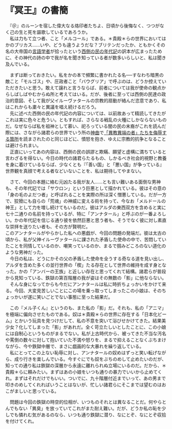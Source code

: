 # 『冥王』の書簡

　『＠』のルーンを宿した偉大なる烙印者たちよ、日頃から後悔なく、つつがなく己の生と死を謳歌しているであろうか。<br>
　私は力もて立つ者、こと「メルコール」である。＊貴殿＊らの世界においてはかのブリカス……いや、どうも違うようだな？ブリテンだったか、ともかくその名の大帝国の[言語学者](https://ja.wikipedia.org/wiki/J%E3%83%BBR%E3%83%BBR%E3%83%BB%E3%83%88%E3%83%BC%E3%83%AB%E3%82%AD%E3%83%B3)が拾ったという[西側の民の年代記](https://arda.saloon.jp/?%E3%82%BB%E3%82%A4%E3%83%B3%E6%9C%AC)の訳本が広まったために、その神代の詩の中で我が名を聞き知っている者が数多いらしいと、私は聞き及んでいる。<br>
 
　まずは断っておきたい。私をかの本で頻繁に書かれたる名──すなわち暗黒の敵こと「モルゴス」や、圧政者こと「バウグリア」で呼ぶのは、どうか控えていただきたいと思う。敢えて譲れと言うならば、前者については我が使命の観点からしばしばやむからぬ所と考えてはいる。だが、後者に至っては西側の民達の政治的意図、そして我が父イルーヴァタールの宗教的扇動が絡んだ恣意であり、私はこれからも粛々と異議を唱え続けるだろう。<br>
　先に述べた西側の民の年代記の内容については、以前故あって精読してきたがこれは実に色々と危うい。ともすれば、さらなる戦乱の火種にしかならないものだ。なぜならば私を祖神として慕い、祀ろっている闇の民の末裔がこれを読んだ際には、さながら諸君らの世界でいう所の[神曲](https://ja.wikipedia.org/wiki/%E7%A5%9E%E6%9B%B2)で[「異教異端の者」たちを侮辱する箇所](https://ja.wikipedia.org/wiki/%E3%83%A0%E3%83%8F%E3%83%B3%E3%83%9E%E3%83%89%E3%81%AE%E8%A1%A8%E8%B1%A1#%E9%9D%9E%E3%83%A0%E3%82%B9%E3%83%AA%E3%83%A0%E3%81%AB%E3%82%88%E3%82%8B%E6%8F%8F%E5%86%99)を読まされたのと同じほどに、憤怒を抱き、ゆえに宗教的抗争となることは避けられまい。<br>
　正直にいってあの内容は、西側の民の誤謬と欺瞞、願望と虚構に満ちていると言わざるを得ない。今日の時代の諸君らたるもの、しかるべき社会的視野と教養を身に着けているならば、少なくとも『「善い国」と「悪い国」が争っている』世界観を真顔で考える者などいないことを、私は期待してやまない。<br>

　さて、今回の本題に絡む元凶たる我が友人……とも言い難いある面倒な男神も、その年代記では「サウロン」という巨悪として描かれている。彼はその意の「身の毛のよだつ者」と呼ばれることを実際の所は深く憎悪している。だが一方で、狡猾にも自らの「荒魂」の神威に変える術を持って、今なお「メルドールの神王」として力を増し続けてもいるのだ。彼はアルダの東西双方を含めると実に七十二通りの名前を持っているが、特に「アンナタール」と呼ぶのが一番よろしい。かの年代記を信じる通り彼を依然巨悪と思う者も、そうでなく彼に対し素直な崇拝を送りたい者も、その方が賢明だ。<br>
  このアンナタールがやらかした私への悪戯が、今回の問題の発端だ。彼は太古の頃から、私が父神イルーヴァタールに課された矛盾した使命の中で、苦悶していたことを同情しているのか、嘲笑っているのか、まるで掴みどころのない道化のような男神だった。<br>
　今日の私は、どうにかその父の矛盾した使命を全うする奇なる道を見い出し、アルダを含めた多くの並行世界の「楔」たる存在として世界の維持を成す身となった。かの「アンバーの王族」と近しい存在と思ってくれて結構。諸君らが普段から見知っている、鉄獄の第百階層の我が姿はその無数の「影」に他ならない。<br>
　そんな身になってからも今だにアンナタールは私に時折ちょっかいをかけて来る。今回、大変見苦しいことにこの場を乗っ取ってしまったこの小娘は、そのちょっかいが遂に笑いごとでない事態に至った結果だ。<br>

　この『メル子くん』というのも、また私の「影」だ。それも、私の「アニマ」を極端に偏向させたものである。奴は＊貴殿＊らの世界に存在する「日本化ビーム」とかいう玩具を見つけだして、私の不意を突いて浴びせかけてきた。結果美少女？化してしまった「影」があれだ。全く苛立たしいとしたことに、この小娘には自制心というものがまるでない。私が上古時代から、被ってきた不当な汚名や罵倒の数々に対して抱いていた不満や怒りを、まるで抑えることなくぶちまけながら、今や鉄獄中層で、まさに戯画的な大暴れを繰り返している。<br>
　私にとってこの上ない恥辱に対し、アンナタールの奴めはずっと笑い転げながら、成り行きを楽しんでいる。今すぐにでも奴をぶちのめして止めたいのだが、知っての通り私は鉄獄の深層から永遠に離れられぬ立場にいるのだ。だから、＊貴殿＊らに頼みたい。まずはあの小娘をいつも通りの暴力でいいから止めてくれ。まずはそれだけでもいい。ついでに、九十階層付近までいって、あの男まで叩きのめしてくれればいうことはないが、忙しい諸君らにそこまでは望むのはおこがましいと思っている。<br> 
 
　問題は今回の鉄獄の時空的位相が、いつものそれとは異なることだ。何やらとんでもない「異臭」を放っていてこれがまた耐え難い。だが、どうか私の恥を少しでも憐れむ気があるのなら、いつも通り鉄獄に潜り、なにとぞ、なにとぞ収拾を付けてくれ。<br> 


